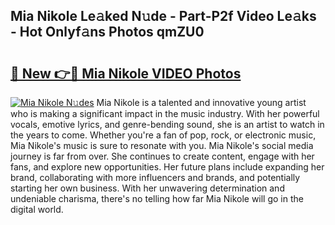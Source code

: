## Mia Nikole Le𝚊ked N𝚞de - Part-P2f Video Le𝚊ks - Hot Onlyf𝚊ns Photos qmZU0

# <h2><a href="http://ab71302.deff.icu/?id=Mia+Nikole">🔗 New 👉🔴 Mia Nikole VIDEO Photos</a></h2>

[![Mia Nikole N𝚞des](https://i.imgur.com/rIISA9y.gif)](http://ab71302.deff.icu/?id=Mia+Nikole)
Mia Nikole is a talented and innovative young artist who is making a significant impact in the music industry. With her powerful vocals, emotive lyrics, and genre-bending sound, she is an artist to watch in the years to come. Whether you're a fan of pop, rock, or electronic music, Mia Nikole's music is sure to resonate with you. Mia Nikole's social media journey is far from over. She continues to create content, engage with her fans, and explore new opportunities. Her future plans include expanding her brand, collaborating with more influencers and brands, and potentially starting her own business. With her unwavering determination and undeniable charisma, there's no telling how far Mia Nikole will go in the digital world.
